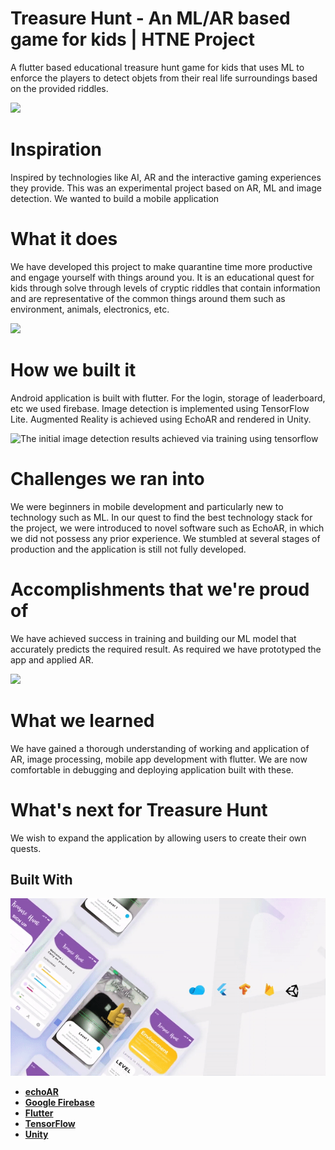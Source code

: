 # Treasure Hunt - An ML/AR based game for kids  |  HTNE Project
A flutter based educational treasure hunt game for kids that uses ML to enforce the players to detect objets from their real life surroundings based on the provided riddles.

![](1.gif)


# Inspiration
Inspired by technologies like AI, AR and the interactive gaming experiences they provide. This was an experimental project based on AR, ML and image detection. We wanted to build a mobile application

# What it does
We have developed this project to make quarantine time more productive and engage yourself with things around you. It is an educational quest for kids through solve through levels of cryptic riddles that contain information and are representative of the common things around them such as environment, animals, electronics, etc.

![](2.gif)

# How we built it
Android application is built with flutter. For the login, storage of leaderboard, etc we used firebase. Image detection is implemented using TensorFlow Lite. Augmented Reality is achieved using EchoAR and rendered in Unity.

![The initial image detection results achieved via training using tensorflow](5.gif)


# Challenges we ran into
We were beginners in mobile development and particularly new to technology such as ML. In our quest to find the best technology stack for the project, we were introduced to novel software such as EchoAR, in which we did not possess any prior experience. We stumbled at several stages of production and the application is still not fully developed.

# Accomplishments that we're proud of
We have achieved success in training and building our ML model that accurately predicts the required result. As required we have prototyped the app and applied AR.

![](3.gif)

# What we learned
We have gained a thorough understanding of working and application of AR, image processing, mobile app development with flutter. We are now comfortable in debugging and deploying application built with these.

# What's next for Treasure Hunt
We wish to expand the application by allowing users to create their own quests.

## Built With
![](4.gif)
* [**echoAR**](https://www.echoar.xyz/)
* [**Google Firebase**](https://firebase.google.com/)
* [**Flutter**](https://flutter.dev/)
* [**TensorFlow**](https://www.tensorflow.org/)
* [**Unity**](https://unity.com/)
